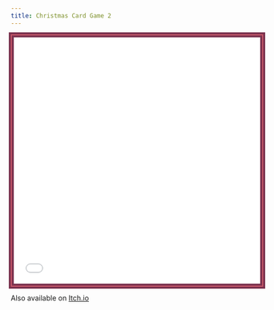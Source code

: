 ```yaml
---
title: Christmas Card Game 2
---
```

<iframe src="christmas-card-game-2.html" allow="autoplay; fullscreen *; gamepad" allowfullscreen="true" referrerpolicy="same-origin" style="width:100%;aspect-ratio:1/1;background-color: #7c334f;border: 2px solid #CD596A;outline: 4px solid #7c334f;padding: 4px;margin: 0 auto;box-sizing:border-box"></iframe>

Also available on [Itch.io](https://markman4897.itch.io/christmas-card-game-2)